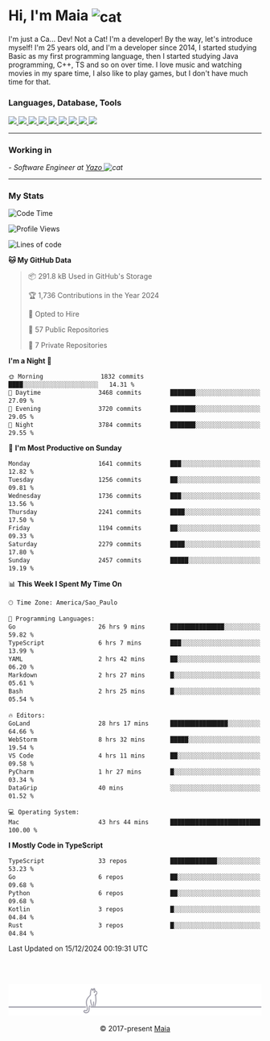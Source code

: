 <h1 align="left">Hi, I'm Maia 
<img src="https://emojis.slackmojis.com/emojis/images/1643509834/36299/black-cat.gif?1643509834" width="50" height="60" align="center"  alt="cat"/>
</h1>

I'm just a Ca... Dev! Not a Cat! I'm a developer! By the way, let's introduce myself!
I'm 25 years old, and I'm a developer since 2014, I started studying Basic as my first programming
language, then I started studying Java programming, C++, TS and so on over time.
I love music and watching movies in my spare time, I also like to play games, but I don't have much time for that.

<h3 align="left">Languages, Database, Tools</h3>
<p>
  <a href="https://www.typescriptlang.org">
    <img src="https://skillicons.dev/icons?i=ts" />
  </a>
  <a href="https://go.dev">
    <img src="https://skillicons.dev/icons?i=go" />
  </a>
  <a href="https://www.python.org">
    <img src="https://skillicons.dev/icons?i=python" />
  </a>
  <a href="https://gradle.org">
    <img src="https://skillicons.dev/icons?i=gradle" />
  </a>
  <a href="https://redis.io">
    <img src="https://skillicons.dev/icons?i=redis" />
  </a>
  <a href="https://www.mongodb.com">
    <img src="https://skillicons.dev/icons?i=mongodb" />
  </a>
  <a href="https://nodejs.org">
    <img src="https://skillicons.dev/icons?i=nodejs" />
  </a>
  <a href="https://www.javascript.com">
    <img src="https://skillicons.dev/icons?i=js" />
  </a>
  <a href="https://www.docker.com">
    <img src="https://skillicons.dev/icons?i=docker" />
  </a>
</p>

<hr/>

<h3>Working in</h3>

<p><em> - Software Engineer at <a href="[https://pdasolucoes.com.br](https://yazo.com.br/)">Yazo
</a><img src="https://media.giphy.com/media/WUlplcMpOCEmTGBtBW/giphy.gif" width="30" alt="cat"> 
</em></p>

<hr/>

### My Stats

<!--START_SECTION:waka-->
![Code Time](http://img.shields.io/badge/Code%20Time-4%2C968%20hrs%2029%20mins-blue)

![Profile Views](http://img.shields.io/badge/Profile%20Views-8-blue)

![Lines of code](https://img.shields.io/badge/From%20Hello%20World%20I%27ve%20Written-4.2%20million%20lines%20of%20code-blue)

**🐱 My GitHub Data** 

> 📦 291.8 kB Used in GitHub's Storage 
 > 
> 🏆 1,736 Contributions in the Year 2024
 > 
> 💼 Opted to Hire
 > 
> 📜 57 Public Repositories 
 > 
> 🔑 7 Private Repositories 
 > 
**I'm a Night 🦉** 

```text
🌞 Morning                1832 commits        ████░░░░░░░░░░░░░░░░░░░░░   14.31 % 
🌆 Daytime                3468 commits        ███████░░░░░░░░░░░░░░░░░░   27.09 % 
🌃 Evening                3720 commits        ███████░░░░░░░░░░░░░░░░░░   29.05 % 
🌙 Night                  3784 commits        ███████░░░░░░░░░░░░░░░░░░   29.55 % 
```
📅 **I'm Most Productive on Sunday** 

```text
Monday                   1641 commits        ███░░░░░░░░░░░░░░░░░░░░░░   12.82 % 
Tuesday                  1256 commits        ██░░░░░░░░░░░░░░░░░░░░░░░   09.81 % 
Wednesday                1736 commits        ███░░░░░░░░░░░░░░░░░░░░░░   13.56 % 
Thursday                 2241 commits        ████░░░░░░░░░░░░░░░░░░░░░   17.50 % 
Friday                   1194 commits        ██░░░░░░░░░░░░░░░░░░░░░░░   09.33 % 
Saturday                 2279 commits        ████░░░░░░░░░░░░░░░░░░░░░   17.80 % 
Sunday                   2457 commits        █████░░░░░░░░░░░░░░░░░░░░   19.19 % 
```


📊 **This Week I Spent My Time On** 

```text
🕑︎ Time Zone: America/Sao_Paulo

💬 Programming Languages: 
Go                       26 hrs 9 mins       ███████████████░░░░░░░░░░   59.82 % 
TypeScript               6 hrs 7 mins        ███░░░░░░░░░░░░░░░░░░░░░░   13.99 % 
YAML                     2 hrs 42 mins       ██░░░░░░░░░░░░░░░░░░░░░░░   06.20 % 
Markdown                 2 hrs 27 mins       █░░░░░░░░░░░░░░░░░░░░░░░░   05.61 % 
Bash                     2 hrs 25 mins       █░░░░░░░░░░░░░░░░░░░░░░░░   05.54 % 

🔥 Editors: 
GoLand                   28 hrs 17 mins      ████████████████░░░░░░░░░   64.66 % 
WebStorm                 8 hrs 32 mins       █████░░░░░░░░░░░░░░░░░░░░   19.54 % 
VS Code                  4 hrs 11 mins       ██░░░░░░░░░░░░░░░░░░░░░░░   09.58 % 
PyCharm                  1 hr 27 mins        █░░░░░░░░░░░░░░░░░░░░░░░░   03.34 % 
DataGrip                 40 mins             ░░░░░░░░░░░░░░░░░░░░░░░░░   01.52 % 

💻 Operating System: 
Mac                      43 hrs 44 mins      █████████████████████████   100.00 % 
```

**I Mostly Code in TypeScript** 

```text
TypeScript               33 repos            █████████████░░░░░░░░░░░░   53.23 % 
Go                       6 repos             ██░░░░░░░░░░░░░░░░░░░░░░░   09.68 % 
Python                   6 repos             ██░░░░░░░░░░░░░░░░░░░░░░░   09.68 % 
Kotlin                   3 repos             █░░░░░░░░░░░░░░░░░░░░░░░░   04.84 % 
Rust                     3 repos             █░░░░░░░░░░░░░░░░░░░░░░░░   04.84 % 
```




 Last Updated on 15/12/2024 00:19:31 UTC
<!--END_SECTION:waka-->


<br/>
<br/>

<p align="center"><img src="https://raw.githubusercontent.com/gabrielmaialva33/gabrielmaialva33/master/assets/gray0_ctp_on_line.svg?sanitize=true" /></p>
<p align="center">&copy; 2017-present <a href="https://github.com/gabrielmaialva33/" target="_blank">Maia</a>
